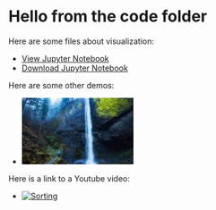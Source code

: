 # Hello from the code folder

Here are some files about visualization:
- [View Jupyter Notebook](MatplotlibGraphExamples.html)
- [Download Jupyter Notebook](MatplotlibGraphExamples.ipynb)

Here are some other demos:
- ![Here is a picture](download.jfif)

Here is a link to a Youtube video:
- [![Sorting](https://img.youtube.come/vi/K9fKttKmz8A/0.jpg)](https://www.youtube.come/watch?v=K9fKttKmz8A&list=PLxYh7ZSzU5052ugdqSbsVvfqU1jQVOJTI)
